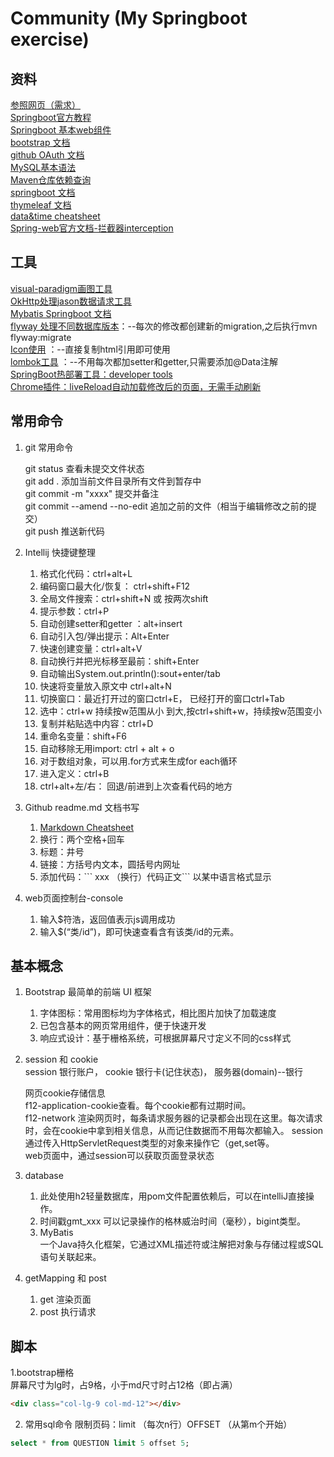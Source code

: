 # Community (My Springboot exercise)

## 资料
[参照网页（需求）](https://elasticsearch.cn/explore)  
[Springboot官方教程](https://spring.io/guides)  
[Springboot 基本web组件](https://spring.io/guides/gs/serving-web-content/)  
[bootstrap 文档](https://getbootstrap.com/docs/4.3/getting-started/introduction/)  
[github OAuth 文档](https://developer.github.com/apps/building-github-apps/)  
[MySQL基本语法](http://www.runoob.com/mysql/mysql-tutorial.html)  
[Maven仓库依赖查询](https://mvnrepository.com/)  
[springboot 文档](https://docs.spring.io/spring-boot/docs/current/reference/html/boot-features-sql.html)  
[thymeleaf 文档](https://www.thymeleaf.org/doc/tutorials/3.0/usingthymeleaf.html)  
[data&time cheatsheet](https://devhints.io/datetime)  
[Spring-web官方文档-拦截器interception](https://docs.spring.io/spring/docs/current/spring-framework-reference/web.html#spring-web)  



## 工具
[visual-paradigm画图工具](https://online.visual-paradigm.com)  
[OkHttp处理jason数据请求工具](https://square.github.io/okhttp/)  
[Mybatis Springboot 文档](http://www.mybatis.org/spring-boot-starter/mybatis-spring-boot-autoconfigure/)  
[flyway 处理不同数据库版本](https://flywaydb.org/getstarted/why)：--每次的修改都创建新的migration,之后执行mvn flyway:migrate  
[Icon使用](https://fontawesome.com/icons) ：--直接复制html引用即可使用  
[lombok工具](https://projectlombok.org/) ：--不用每次都加setter和getter,只需要添加@Data注解  
[SpringBoot热部署工具：developer tools](https://docs.spring.io/spring-boot/docs/current/reference/html/using-boot-devtools.html#using-boot-devtools-livereload)  
[Chrome插件：liveReload自动加载修改后的页面，无需手动刷新](http://livereload.com/extensions/)  



## 常用命令
1. git 常用命令
    
    git status 查看未提交文件状态      
    git add . 添加当前文件目录所有文件到暂存中      
    git commit -m "xxxx" 提交并备注      
    git commit --amend --no-edit 追加之前的文件（相当于编辑修改之前的提交）    
    git push 推送新代码  
    
    
2. Intellij 快捷键整理
    1. 格式化代码：ctrl+alt+L
    2. 编码窗口最大化/恢复： ctrl+shift+F12
    3. 全局文件搜索：ctrl+shift+N 或 按两次shift
    4. 提示参数：ctrl+P
    5. 自动创建setter和getter ：alt+insert
    6. 自动引入包/弹出提示：Alt+Enter
    7. 快速创建变量：ctrl+alt+V
    8. 自动换行并把光标移至最前：shift+Enter
    9. 自动输出System.out.println():sout+enter/tab
    10. 快速将变量放入原文中 ctrl+alt+N
    11. 切换窗口：最近打开过的窗口ctrl+E， 已经打开的窗口ctrl+Tab
    12. 选中：ctrl+w 持续按w范围从小 到大,按ctrl+shift+w，持续按w范围变小
    13. 复制并粘贴选中内容：ctrl+D
    14. 重命名变量：shift+F6
    15. 自动移除无用import: ctrl + alt + o
    16. 对于数组对象，可以用.for方式来生成for each循环
    17. 进入定义：ctrl+B  
    18. ctrl+alt+左/右： 回退/前进到上次查看代码的地方  
    
    
3. Github readme.md 文档书写  
    1. [Markdown Cheatsheet](https://github.com/adam-p/markdown-here/wiki/Markdown-Cheatsheet) 
    2. 换行：两个空格+回车  
    3. 标题：井号
    4. 链接：方括号内文本，圆括号内网址
    5. 添加代码：\``` xxx （换行）代码正文\``` 以某中语言格式显示
   
4. web页面控制台-console 
    1. 输入$符浩，返回值表示js调用成功
    2. 输入$(“类/id”)，即可快速查看含有该类/id的元素。
## 基本概念
1. Bootstrap 最简单的前端 UI 框架

    1. 字体图标：常用图标均为字体格式，相比图片加快了加载速度
    2. 已包含基本的网页常用组件，便于快速开发
    3. 响应式设计：基于栅格系统，可根据屏幕尺寸定义不同的css样式

2. session 和 cookie  
    session 银行账户， cookie 银行卡(记住状态)， 服务器(domain)--银行    
    
    网页cookie存储信息  
    f12-application-cookie查看。每个cookie都有过期时间。  
    f12-network 渲染网页时，每条请求服务器的记录都会出现在这里。每次请求时，会在cookie中拿到相关信息，从而记住数据而不用每次都输入。
    session 通过传入HttpServletRequest类型的对象来操作它（get,set等。  
    web页面中，通过session可以获取页面登录状态
    
3. database
    1. 此处使用h2轻量数据库，用pom文件配置依赖后，可以在intelliJ直接操作。
    2. 时间戳gmt_xxx 可以记录操作的格林威治时间（毫秒），bigint类型。
    3. MyBatis  
    一个Java持久化框架，它通过XML描述符或注解把对象与存储过程或SQL语句关联起来。 

4. getMapping 和 post
    1. get 渲染页面
    2. post 执行请求
    

## 脚本
1.bootstrap栅格  
屏幕尺寸为lg时，占9格，小于md尺寸时占12格（即占满）
```html
<div class="col-lg-9 col-md-12"></div>
```  

2. 常用sql命令
限制页码：limit （每次n行）OFFSET （从第m个开始）

```sql
select * from QUESTION limit 5 offset 5;
```
